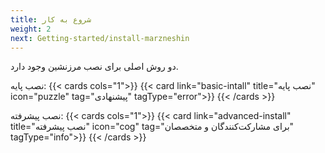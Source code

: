 ```yaml
---
title: شروع به کار
weight: 2
next: Getting-started/install-marzneshin
---
```


دو روش اصلی برای نصب مرزنشین وجود دارد.

نصب پایه:
{{< cards cols="1">}}
    {{< card link="basic-intall" title="نصب پایه" icon="puzzle" tag="پیشنهادی" tagType="error">}}
{{< /cards >}}

نصب پیشرفته:
{{< cards cols="1">}}
    {{< card link="advanced-install" title="نصب پیشرفته" icon="cog" tag="برای مشارکت‌کنندگان و متخصصان" tagType="info">}}
{{< /cards >}}